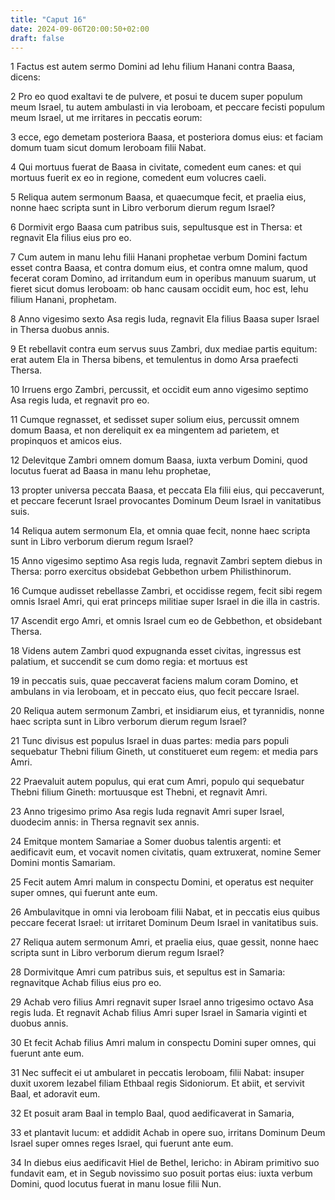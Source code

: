 ```yaml
---
title: "Caput 16"
date: 2024-09-06T20:00:50+02:00
draft: false
---
```



1 Factus est autem sermo Domini ad Iehu filium Hanani contra Baasa, dicens:

2 Pro eo quod exaltavi te de pulvere, et posui te ducem super populum meum Israel, tu autem ambulasti in via Ieroboam, et peccare fecisti populum meum Israel, ut me irritares in peccatis eorum:

3 ecce, ego demetam posteriora Baasa, et posteriora domus eius: et faciam domum tuam sicut domum Ieroboam filii Nabat.

4 Qui mortuus fuerat de Baasa in civitate, comedent eum canes: et qui mortuus fuerit ex eo in regione, comedent eum volucres caeli.

5 Reliqua autem sermonum Baasa, et quaecumque fecit, et praelia eius, nonne haec scripta sunt in Libro verborum dierum regum Israel?

6 Dormivit ergo Baasa cum patribus suis, sepultusque est in Thersa: et regnavit Ela filius eius pro eo.

7 Cum autem in manu Iehu filii Hanani prophetae verbum Domini factum esset contra Baasa, et contra domum eius, et contra omne malum, quod fecerat coram Domino, ad irritandum eum in operibus manuum suarum, ut fieret sicut domus Ieroboam: ob hanc causam occidit eum, hoc est, Iehu filium Hanani, prophetam.

8 Anno vigesimo sexto Asa regis Iuda, regnavit Ela filius Baasa super Israel in Thersa duobus annis.

9 Et rebellavit contra eum servus suus Zambri, dux mediae partis equitum: erat autem Ela in Thersa bibens, et temulentus in domo Arsa praefecti Thersa.

10 Irruens ergo Zambri, percussit, et occidit eum anno vigesimo septimo Asa regis Iuda, et regnavit pro eo.

11 Cumque regnasset, et sedisset super solium eius, percussit omnem domum Baasa, et non dereliquit ex ea mingentem ad parietem, et propinquos et amicos eius.

12 Delevitque Zambri omnem domum Baasa, iuxta verbum Domini, quod locutus fuerat ad Baasa in manu Iehu prophetae,

13 propter universa peccata Baasa, et peccata Ela filii eius, qui peccaverunt, et peccare fecerunt Israel provocantes Dominum Deum Israel in vanitatibus suis.

14 Reliqua autem sermonum Ela, et omnia quae fecit, nonne haec scripta sunt in Libro verborum dierum regum Israel?

15 Anno vigesimo septimo Asa regis Iuda, regnavit Zambri septem diebus in Thersa: porro exercitus obsidebat Gebbethon urbem Philisthinorum.

16 Cumque audisset rebellasse Zambri, et occidisse regem, fecit sibi regem omnis Israel Amri, qui erat princeps militiae super Israel in die illa in castris.

17 Ascendit ergo Amri, et omnis Israel cum eo de Gebbethon, et obsidebant Thersa.

18 Videns autem Zambri quod expugnanda esset civitas, ingressus est palatium, et succendit se cum domo regia: et mortuus est

19 in peccatis suis, quae peccaverat faciens malum coram Domino, et ambulans in via Ieroboam, et in peccato eius, quo fecit peccare Israel.

20 Reliqua autem sermonum Zambri, et insidiarum eius, et tyrannidis, nonne haec scripta sunt in Libro verborum dierum regum Israel?

21 Tunc divisus est populus Israel in duas partes: media pars populi sequebatur Thebni filium Gineth, ut constitueret eum regem: et media pars Amri.

22 Praevaluit autem populus, qui erat cum Amri, populo qui sequebatur Thebni filium Gineth: mortuusque est Thebni, et regnavit Amri.

23 Anno trigesimo primo Asa regis Iuda regnavit Amri super Israel, duodecim annis: in Thersa regnavit sex annis.

24 Emitque montem Samariae a Somer duobus talentis argenti: et aedificavit eum, et vocavit nomen civitatis, quam extruxerat, nomine Semer Domini montis Samariam.

25 Fecit autem Amri malum in conspectu Domini, et operatus est nequiter super omnes, qui fuerunt ante eum.

26 Ambulavitque in omni via Ieroboam filii Nabat, et in peccatis eius quibus peccare fecerat Israel: ut irritaret Dominum Deum Israel in vanitatibus suis.

27 Reliqua autem sermonum Amri, et praelia eius, quae gessit, nonne haec scripta sunt in Libro verborum dierum regum Israel?

28 Dormivitque Amri cum patribus suis, et sepultus est in Samaria: regnavitque Achab filius eius pro eo.

29 Achab vero filius Amri regnavit super Israel anno trigesimo octavo Asa regis Iuda. Et regnavit Achab filius Amri super Israel in Samaria viginti et duobus annis.

30 Et fecit Achab filius Amri malum in conspectu Domini super omnes, qui fuerunt ante eum.

31 Nec suffecit ei ut ambularet in peccatis Ieroboam, filii Nabat: insuper duxit uxorem Iezabel filiam Ethbaal regis Sidoniorum. Et abiit, et servivit Baal, et adoravit eum.

32 Et posuit aram Baal in templo Baal, quod aedificaverat in Samaria,

33 et plantavit lucum: et addidit Achab in opere suo, irritans Dominum Deum Israel super omnes reges Israel, qui fuerunt ante eum.

34 In diebus eius aedificavit Hiel de Bethel, Iericho: in Abiram primitivo suo fundavit eam, et in Segub novissimo suo posuit portas eius: iuxta verbum Domini, quod locutus fuerat in manu Iosue filii Nun.

